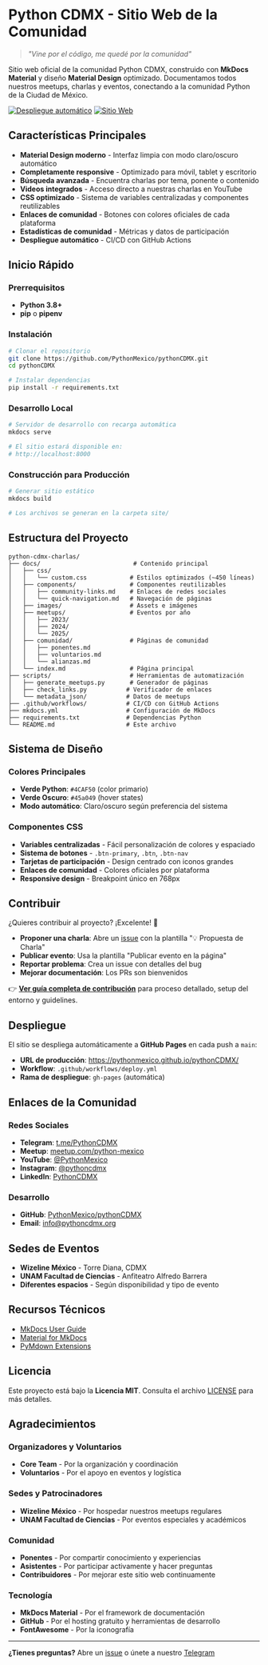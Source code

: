 # Python CDMX - Sitio Web de la Comunidad

> *"Vine por el código, me quedé por la comunidad"*

Sitio web oficial de la comunidad Python CDMX, construido con **MkDocs Material** y diseño **Material Design** optimizado. Documentamos todos nuestros meetups, charlas y eventos, conectando a la comunidad Python de la Ciudad de México.

[![Despliegue automático](https://github.com/PythonMexico/pythonCDMX/actions/workflows/deploy.yml/badge.svg)](https://github.com/PythonMexico/pythonCDMX/actions/workflows/deploy.yml)
[![Sitio Web](https://img.shields.io/badge/sitio-pythoncdmx.org-4CAF50)](https://pythonmexico.github.io/pythonCDMX/)

## Características Principales

- **Material Design moderno** - Interfaz limpia con modo claro/oscuro automático
- **Completamente responsive** - Optimizado para móvil, tablet y escritorio
- **Búsqueda avanzada** - Encuentra charlas por tema, ponente o contenido
- **Videos integrados** - Acceso directo a nuestras charlas en YouTube
- **CSS optimizado** - Sistema de variables centralizadas y componentes reutilizables
- **Enlaces de comunidad** - Botones con colores oficiales de cada plataforma
- **Estadísticas de comunidad** - Métricas y datos de participación
- **Despliegue automático** - CI/CD con GitHub Actions

## Inicio Rápido

### Prerrequisitos

- **Python 3.8+**
- **pip** o **pipenv**

### Instalación

```bash
# Clonar el repositorio
git clone https://github.com/PythonMexico/pythonCDMX.git
cd pythonCDMX

# Instalar dependencias
pip install -r requirements.txt
```

### Desarrollo Local

```bash
# Servidor de desarrollo con recarga automática
mkdocs serve

# El sitio estará disponible en:
# http://localhost:8000
```

### Construcción para Producción

```bash
# Generar sitio estático
mkdocs build

# Los archivos se generan en la carpeta site/
```

## Estructura del Proyecto

```
python-cdmx-charlas/
├── docs/                          # Contenido principal
│   ├── css/
│   │   └── custom.css            # Estilos optimizados (~450 líneas)
│   ├── components/               # Componentes reutilizables
│   │   ├── community-links.md    # Enlaces de redes sociales
│   │   └── quick-navigation.md   # Navegación de páginas
│   ├── images/                   # Assets e imágenes
│   ├── meetups/                  # Eventos por año
│   │   ├── 2023/
│   │   ├── 2024/
│   │   └── 2025/
│   ├── comunidad/                # Páginas de comunidad
│   │   ├── ponentes.md
│   │   ├── voluntarios.md
│   │   └── alianzas.md
│   └── index.md                  # Página principal
├── scripts/                      # Herramientas de automatización
│   ├── generate_meetups.py       # Generador de páginas
│   ├── check_links.py           # Verificador de enlaces
│   └── metadata_json/           # Datos de meetups
├── .github/workflows/           # CI/CD con GitHub Actions
├── mkdocs.yml                   # Configuración de MkDocs
├── requirements.txt             # Dependencias Python
└── README.md                    # Este archivo
```

## Sistema de Diseño

### Colores Principales
- **Verde Python**: `#4CAF50` (color primario)
- **Verde Oscuro**: `#45a049` (hover states)
- **Modo automático**: Claro/oscuro según preferencia del sistema

### Componentes CSS
- **Variables centralizadas** - Fácil personalización de colores y espaciado
- **Sistema de botones** - `.btn-primary`, `.btn`, `.btn-nav`
- **Tarjetas de participación** - Design centrado con iconos grandes
- **Enlaces de comunidad** - Colores oficiales por plataforma
- **Responsive design** - Breakpoint único en 768px

## Contribuir

¿Quieres contribuir al proyecto? ¡Excelente! 🎉

- **Proponer una charla**: Abre un [issue](https://github.com/PythonMexico/pythonCDMX/issues/new) con la plantilla "💡 Propuesta de Charla"
- **Publicar evento**: Usa la plantilla "Publicar evento en la página"
- **Reportar problema**: Crea un issue con detalles del bug
- **Mejorar documentación**: Los PRs son bienvenidos

👉 **[Ver guía completa de contribución](CONTRIBUTING.md)** para proceso detallado, setup del entorno y guidelines.

## Despliegue

El sitio se despliega automáticamente a **GitHub Pages** en cada push a `main`:

- **URL de producción**: https://pythonmexico.github.io/pythonCDMX/
- **Workflow**: `.github/workflows/deploy.yml`
- **Rama de despliegue**: `gh-pages` (automática)

## Enlaces de la Comunidad

### Redes Sociales
- **Telegram**: [t.me/PythonCDMX](https://t.me/PythonCDMX)
- **Meetup**: [meetup.com/python-mexico](https://www.meetup.com/python-mexico)
- **YouTube**: [@PythonMexico](https://www.youtube.com/@PythonMexico)
- **Instagram**: [@pythoncdmx](https://www.instagram.com/pythoncdmx)
- **LinkedIn**: [PythonCDMX](https://www.linkedin.com/company/pythoncdmx)

### Desarrollo
- **GitHub**: [PythonMexico/pythonCDMX](https://github.com/PythonMexico/pythonCDMX)
- **Email**: info@pythoncdmx.org

## Sedes de Eventos

- **Wizeline México** - Torre Diana, CDMX
- **UNAM Facultad de Ciencias** - Anfiteatro Alfredo Barrera
- **Diferentes espacios** - Según disponibilidad y tipo de evento

## Recursos Técnicos

- [MkDocs User Guide](https://www.mkdocs.org/user-guide/)
- [Material for MkDocs](https://squidfunk.github.io/mkdocs-material/)
- [PyMdown Extensions](https://facelessuser.github.io/pymdown-extensions/)

## Licencia

Este proyecto está bajo la **Licencia MIT**. Consulta el archivo [LICENSE](LICENSE) para más detalles.

## Agradecimientos

### Organizadores y Voluntarios
- **Core Team** - Por la organización y coordinación
- **Voluntarios** - Por el apoyo en eventos y logística

### Sedes y Patrocinadores
- **Wizeline México** - Por hospedar nuestros meetups regulares
- **UNAM Facultad de Ciencias** - Por eventos especiales y académicos

### Comunidad
- **Ponentes** - Por compartir conocimiento y experiencias
- **Asistentes** - Por participar activamente y hacer preguntas
- **Contribuidores** - Por mejorar este sitio web continuamente

### Tecnología
- **MkDocs Material** - Por el framework de documentación
- **GitHub** - Por el hosting gratuito y herramientas de desarrollo
- **FontAwesome** - Por la iconografía

---

**¿Tienes preguntas?** Abre un [issue](https://github.com/PythonMexico/pythonCDMX/issues) o únete a nuestro [Telegram](https://t.me/PythonCDMX)
